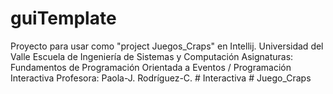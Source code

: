 # guiTemplate
Proyecto para usar como "project Juegos_Craps" en Intellij. 
Universidad del Valle
Escuela de Ingeniería de Sistemas y Computación
Asignaturas: Fundamentos de Programación Orientada a Eventos / Programación Interactiva
Profesora: Paola-J. Rodríguez-C.
#   I n t e r a c t i v a 
 
 #   J u e g o _ C r a p s  
 